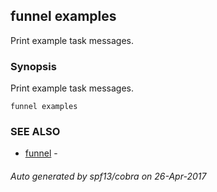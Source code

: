 ## funnel examples

Print example task messages.

### Synopsis


Print example task messages.

```
funnel examples
```

### SEE ALSO
* [funnel](funnel.md)	 - 

###### Auto generated by spf13/cobra on 26-Apr-2017
